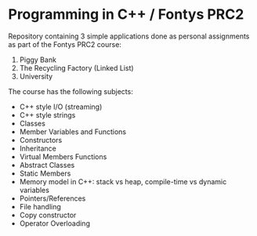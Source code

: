 # Programming in C++ / Fontys PRC2
Repository containing 3 simple applications done as personal assignments as part of the Fontys PRC2 course:

1. Piggy Bank
2. The Recycling Factory (Linked List)
3. University

The course has the following subjects:
- C++ style I/O (streaming)
- C++ style strings
- Classes
- Member Variables and Functions
- Constructors
- Inheritance
- Virtual Members Functions
- Abstract Classes
- Static Members
- Memory model in C++: stack vs heap, compile-time vs dynamic variables
- Pointers/References
- File handling
- Copy constructor
- Operator Overloading
